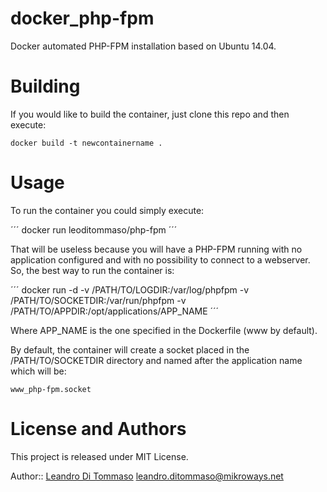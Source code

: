 # docker_php-fpm

Docker automated PHP-FPM installation based on Ubuntu 14.04.

# Building

If you would like to build the container, just clone this repo and then execute:

```
docker build -t newcontainername .
```

# Usage

To run the container you could simply execute:

´´´
docker run leoditommaso/php-fpm
´´´

That will be useless because you will have a PHP-FPM running with
no application configured and with no possibility to connect to a
webserver. So, the best way to run the container is:

´´´
docker run -d -v /PATH/TO/LOGDIR:/var/log/phpfpm -v /PATH/TO/SOCKETDIR:/var/run/phpfpm -v /PATH/TO/APPDIR:/opt/applications/APP_NAME
´´´

Where APP_NAME is the one specified in the Dockerfile (www by default).

By default, the container will create a socket placed in the /PATH/TO/SOCKETDIR directory
and named after the application name which will be:

```
www_php-fpm.socket
```

# License and Authors

This project is released under MIT License.

Author:: [Leandro Di Tommaso](http://leoditommaso.io)
<leandro.ditommaso@mikroways.net>
